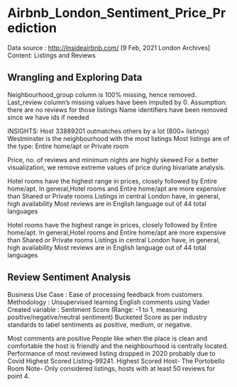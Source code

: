 # Airbnb_London_Sentiment_Price_Prediction

Data source : http://insideairbnb.com/ [9 Feb, 2021 London Archives] 
Content: Listings and Reviews

## Wrangling and Exploring Data  

Neighbourhood_group column is 100% missing, hence removed.
Last_review column’s missing values have been imputed by 0. Assumption: there are no reviews for those listings
Name identifiers have been removed since we have ids if needed

INSIGHTS:
Host 33889201 outmatches others by a lot (800+ listings)
Westminster is the neighbourhood with the most listings
Most listings are of the type: Entire home/apt or Private room

Price, no. of reviews and minimum nights are highly skewed 
For a better visualization, we remove extreme values of price during bivariate analysis.

Hotel rooms have the highest range in prices, closely followed by Entire home/apt.
In general,Hotel rooms and Entire home/apt are more expensive than Shared or Private rooms
Listings in central London have, in general, high availability
Most reviews are in English language out of 44 total languages

Hotel rooms have the highest range in prices, closely followed by Entire home/apt.
In general,Hotel rooms and Entire home/apt are more expensive than Shared or Private rooms
Listings in central London have, in general, high availability
Most reviews are in English language out of 44 total languages

## Review Sentiment Analysis

Business Use Case : Ease of processing feedback from customers
Methodology : Unsupervised learning English comments using Vader
Created variable : Sentiment Score (Range: -1 to  1, measuring positive/negative/neutral sentiment)
Bucketed Score as per industry standards to label sentiments as positive, medium, or negative.

Most comments are positive
People like when the place is clean and comfortable the host is friendly and the neighbourhood is centrally located.
Performance of most reviewed listing dropped in 2020 probably due to Covid
Highest Scored Listing-99241. Highest Scored Host- The Portobello Room
Note- Only considered listings, hosts with at least 50 reviews for point 4.



